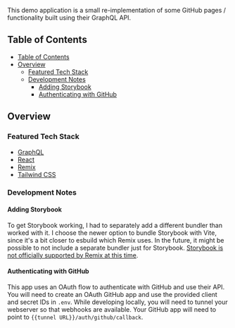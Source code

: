 This demo application is a small re-implementation of some GitHub pages / functionality built using their GraphQL API.

## Table of Contents

- [Table of Contents](#table-of-contents)
- [Overview](#overview)
  - [Featured Tech Stack](#featured-tech-stack)
  - [Development Notes](#development-notes)
    - [Adding Storybook](#adding-storybook)
    - [Authenticating with GitHub](#authenticating-with-github)

## Overview

### Featured Tech Stack

- [GraphQL](https://graphql.org/)
- [React](https://reactjs.org)
- [Remix](https://remix.run)
- [Tailwind CSS](https://tailwindcss.com)

### Development Notes

#### Adding Storybook

To get Storybook working, I had to separately add a different bundler than worked with it. I choose the newer option to bundle Storybook with Vite, since it's a bit closer to esbuild which Remix uses. In the future, it might be possible to not include a separate bundler just for Storybook. [Storybook is not officially supported by Remix at this time](https://github.com/remix-run/remix/issues/214).

#### Authenticating with GitHub

This app uses an OAuth flow to authenticate with GitHub and use their API. You will need to create an OAuth GitHub app and use the provided client and secret IDs in `.env`. While developing locally, you will need to tunnel your webserver so that webhooks are available. Your GitHub app will need to point to `{{tunnel URL}}/auth/github/callback`.